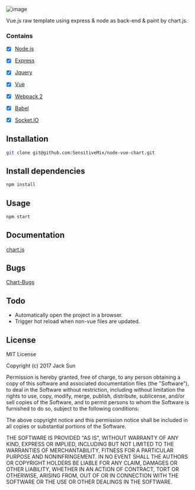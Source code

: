 ![image](https://cloud.githubusercontent.com/assets/16094680/21953225/1fd39f48-da6c-11e6-8ab1-213dab2aa260.png)



Vue.js raw template using express & node as back-end & paint by chart.js.

### Contains
- [x] [Node.js](https://github.com/nodejs/node)
- [x] [Express](https://github.com/expressjs/express)
- [x] [Jquery](https://github.com/jquery/jquery)
- [x] [Vue](https://github.com/vuejs/vue)
- [x] [Webpack 2](https://webpack.js.org/?utm_source=github&utm_medium=readme&utm_campaign=top)
- [x] [Babel](https://babeljs.io/)
- [x] [Socket.IO](https://github.com/socketio/socket.io)


## Installation
```bash
git clone git@github.com:SensitiveMix/node-vue-chart.git
```

## Install dependencies
```bash
npm install
```

## Usage
```bash
npm start
```

## Documentation
[chart.js](http://www.chartjs.org/)


## Bugs
[Chart-Bugs](https://github.com/sunNode/node-socket-chart/issues)

## Todo
- Automatically open the project in a browser.
- Trigger hot reload when non-vue files are updated.


## License
MIT License

Copyright (c) 2017 Jack Sun

Permission is hereby granted, free of charge, to any person obtaining a copy
of this software and associated documentation files (the "Software"), to deal
in the Software without restriction, including without limitation the rights
to use, copy, modify, merge, publish, distribute, sublicense, and/or sell
copies of the Software, and to permit persons to whom the Software is
furnished to do so, subject to the following conditions:

The above copyright notice and this permission notice shall be included in all
copies or substantial portions of the Software.

THE SOFTWARE IS PROVIDED "AS IS", WITHOUT WARRANTY OF ANY KIND, EXPRESS OR
IMPLIED, INCLUDING BUT NOT LIMITED TO THE WARRANTIES OF MERCHANTABILITY,
FITNESS FOR A PARTICULAR PURPOSE AND NONINFRINGEMENT. IN NO EVENT SHALL THE
AUTHORS OR COPYRIGHT HOLDERS BE LIABLE FOR ANY CLAIM, DAMAGES OR OTHER
LIABILITY, WHETHER IN AN ACTION OF CONTRACT, TORT OR OTHERWISE, ARISING FROM,
OUT OF OR IN CONNECTION WITH THE SOFTWARE OR THE USE OR OTHER DEALINGS IN THE
SOFTWARE.
